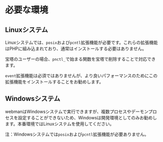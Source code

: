 # 必要な環境

## Linuxシステム
Linuxシステムでは、`posix`および`pcntl`拡張機能が必要です。これらの拡張機能はPHPに組み込まれており、通常はインストールする必要はありません。

宝塔のユーザーの場合、`pnctl_`で始まる関数を宝塔で削除することで対応できます。

`event`拡張機能は必須ではありませんが、より良いパフォーマンスのためにこの拡張機能をインストールすることをお勧めします。

## Windowsシステム
webmanはWindowsシステムで実行できますが、複数プロセスやデーモンプロセスを設定することができないため、Windowsは開発環境としてのみお勧めします。本番環境ではLinuxシステムを使用してください。

注：Windowsシステムでは`posix`および`pcntl`拡張機能が必要ありません。
